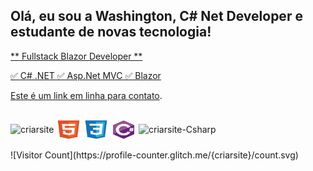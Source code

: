 ## Olá, eu sou a Washington, C# Net Developer e estudante de novas tecnologia!
<div align="center">
  <a href="https://criarsite.github.io/">
 </div>
  

** Fullstack Blazor Developer **
 
 
✅ C# .NET 
✅ Asp.Net MVC 
✅ Blazor

 
 

Este é um link em linha para [contato](https://www.linkedin.com/in/criarsite/./).

<div style="display: inline_block"><br>
  <img align="center" alt="criarsite" height="30" width="40" src="https://devblogs.microsoft.com/dotnet/wp-content/uploads/sites/16/2019/04/BrandBlazor_nohalo_1000x.png">
  <img align="center" alt="criarsite-HTML" height="30" width="40" src="https://raw.githubusercontent.com/devicons/devicon/master/icons/html5/html5-original.svg">
  <img align="center" alt="criarsite-CSS" height="30" width="40" src="https://raw.githubusercontent.com/devicons/devicon/master/icons/css3/css3-original.svg">
   <img align="center" alt="criarsite-Csharp" height="30" width="40" src="https://raw.githubusercontent.com/devicons/devicon/master/icons/csharp/csharp-original.svg">
    <img align="center" alt="criarsite-Csharp" height="30" width="40" src="https://avatars.githubusercontent.com/u/9141961">
 </div>
 <br>
![Visitor Count](https://profile-counter.glitch.me/{criarsite}/count.svg)
